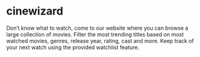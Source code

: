 # cinewizard
Don’t know what to watch, come to our website where you can browse a large collection of movies. Filter the most trending titles based on most watched movies, genres, release year, rating, cast and more. Keep track of your next watch using the provided watchlist feature.
